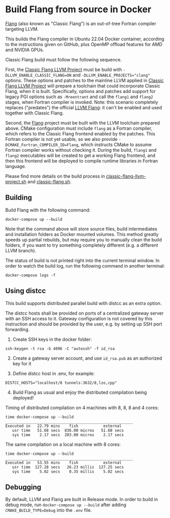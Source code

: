# Build Flang from source in Docker

[Flang](https://github.com/flang-compiler/flang) (also known as "Classic Flang") is an out-of-tree Fortran compiler targeting LLVM.

This builds the Flang compiler in Ubuntu 22.04 Docker container, according to the instructions given on GitHub, plus OpenMP offload features for AMD and NVIDIA GPUs.

Classic Flang build must follow the following sequence.

First, the [Classic Flang LLVM Project](https://github.com/flang-compiler/classic-flang-llvm-project) must be build with `-DLLVM_ENABLE_CLASSIC_FLANG=ON` and `-DLLVM_ENABLE_PROJECTS="clang"` options. These options and patches to the mainline LLVM applied in [Classic Flang LLVM Project](https://github.com/flang-compiler/classic-flang-llvm-project) will prepare a toolchain that could incorporate Classic Flang, when it is built. Specifically, options and patches add support for legacy PGI options such as `-Mreentrant` and call the `flang1` and `flang2` stages, when Fortran compiler is invoked. Note: this scenario completely replaces ("predates") the official [LLVM Flang](https://flang.llvm.org/docs/): it can't be enabled and used together with Classic Flang.

Second, the [Flang](https://github.com/flang-compiler/flang) project must be built with the LLVM toolchain prepared above. CMake configuration must include `flang` as a Fortran compiler, which refers to the Classic Flang frontend enabled by the patches. This Fortran compiler is not yet usable, so we also provide `-DCMAKE_Fortran_COMPILER_ID=Flang`, which instructs CMake to assume Fortran compiler works without checking it. During the build, `flang1` and `flang2` executables will be created to get a working Flang frontend, and then this frontend will be deployed to compile runtime libraries in Fortran language.

Please find more details on the build process in [classic-flang-llvm-project.sh](classic-flang-llvm-project/classic-flang-llvm-project.sh) and [classic-flang.sh](classic-flang/classic-flang.sh).

## Building

Build Flang with the following command:

```
docker-compose up --build
```

Note that the command above will store source files, build intermediates and installation folders as Docker mounted volumes. This method greatly speeds up partial rebuilds, but may require you to manually clean the build folders, if you want to try something completely different (e.g. a different LLVM branch).

The status of build is not printed right into the current terminal window. In order to watch the build log, run the following command in another terminal:

```
docker-compose logs -f
```

## Using distcc

This build supports distributed parallel build with distcc as an extra option.

The distcc hosts shall be provided on ports of a centralized gateway server with an SSH access to it. Gateway configuration is not covered by this instruction and should be provided by the user, e.g. by setting up SSH port forwarding.

1. Create SSH keys in the docker folder:

```
ssh-keygen -t rsa -b 4096 -C "autossh" -f id_rsa
```

2. Create a gateway server account, and use `id_rsa.pub` as an authorized key for it

3. Define distcc host in .env, for example:

```
DISTCC_HOSTS="localhost/8 tunnels:3632/8,lzo,cpp"
```

4. Build Flang as usual and enjoy the distributed compilation being deployed!


Timing of distributed compilation on 4 machines with 8, 8, 8 and 4 cores:

```
time docker-compose up --build
________________________________________________________
Executed in   22.79 mins    fish           external
   usr time   51.68 secs  836.00 micros   51.68 secs
   sys time    2.17 secs  203.00 micros    2.17 secs
```

The same compilation on a local machine with 8 cores:

```
time docker-compose up --build
________________________________________________________
Executed in   53.55 mins    fish           external
   usr time  127.28 secs   26.23 millis  127.25 secs
   sys time    5.02 secs    0.35 millis    5.02 secs
```

## Debugging

By default, LLVM and Flang are built in Release mode. In order to build in debug mode, run `docker-compose up --build` after adding `CMAKE_BUILD_TYPE=Debug` into the `.env` file.
